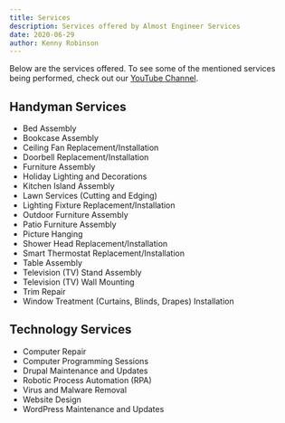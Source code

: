 ```yaml
---
title: Services
description: Services offered by Almost Engineer Services
date: 2020-06-29
author: Kenny Robinson
---
```


Below are the services offered. To see some of the mentioned services being performed, check out our 
[YouTube Channel](https://www.youtube.com/channel/UC4HCouBLtXD1j1U_17aBqig?sub_confirmation=1).

## Handyman Services 

* Bed Assembly
* Bookcase Assembly
* Ceiling Fan Replacement/Installation
* Doorbell Replacement/Installation
* Furniture Assembly
* Holiday Lighting and Decorations
* Kitchen Island Assembly
* Lawn Services (Cutting and Edging)
* Lighting Fixture Replacement/Installation
* Outdoor Furniture Assembly
* Patio Furniture Assembly
* Picture Hanging
* Shower Head Replacement/Installation
* Smart Thermostat Replacement/Installation
* Table Assembly
* Television (TV) Stand Assembly
* Television (TV) Wall Mounting
* Trim Repair
* Window Treatment (Curtains, Blinds, Drapes) Installation

## Technology Services

* Computer Repair
* Computer Programming Sessions
* Drupal Maintenance and Updates
* Robotic Process Automation (RPA)
* Virus and Malware Removal
* Website Design
* WordPress Maintenance and Updates
